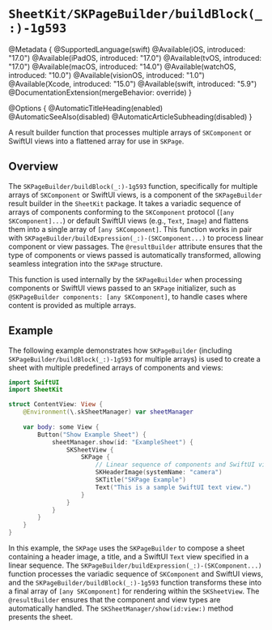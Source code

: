 # ``SheetKit/SKPageBuilder/buildBlock(_:)-1g593``

@Metadata {
    @SupportedLanguage(swift)
    @Available(iOS, introduced: "17.0")
    @Available(iPadOS, introduced: "17.0")
    @Available(tvOS, introduced: "17.0")
    @Available(macOS, introduced: "14.0")
    @Available(watchOS, introduced: "10.0")
    @Available(visionOS, introduced: "1.0")
    @Available(Xcode, introduced: "15.0")
    @Available(swift, introduced: "5.9")
    @DocumentationExtension(mergeBehavior: override)
}

@Options {
    @AutomaticTitleHeading(enabled)
    @AutomaticSeeAlso(disabled)
    @AutomaticArticleSubheading(disabled)
}

A result builder function that processes multiple arrays of ``SKComponent`` or SwiftUI views into a flattened array for use in ``SKPage``.

## Overview

The ``SKPageBuilder/buildBlock(_:)-1g593`` function, specifically for multiple arrays of ``SKComponent`` or SwiftUI views, is a component of the ``SKPageBuilder`` result builder in the `SheetKit` package. It takes a variadic sequence of arrays of components conforming to the ``SKComponent`` protocol (`[any SKComponent]...`) or default SwiftUI views (e.g., `Text`, `Image`) and flattens them into a single array of `[any SKComponent]`. This function works in pair with ``SKPageBuilder/buildExpression(_:)-(SKComponent...)`` to process linear component or view passages. The `@resultBuilder` attribute ensures that the type of components or views passed is automatically transformed, allowing seamless integration into the ``SKPage`` structure.

This function is used internally by the ``SKPageBuilder`` when processing components or SwiftUI views passed to an ``SKPage`` initializer, such as `@SKPageBuilder components: [any SKComponent]`, to handle cases where content is provided as multiple arrays.

## Example

The following example demonstrates how ``SKPageBuilder`` (including ``SKPageBuilder/buildBlock(_:)-1g593`` for multiple arrays) is used to create a sheet with multiple predefined arrays of components and views:

```swift
import SwiftUI
import SheetKit

struct ContentView: View {
    @Environment(\.skSheetManager) var sheetManager
    
    var body: some View {
        Button("Show Example Sheet") {
            sheetManager.show(id: "ExampleSheet") {
                SKSheetView {
                    SKPage {
                        // Linear sequence of components and SwiftUI views processed by buildBlock(_:)
                        SKHeaderImage(systemName: "camera")
                        SKTitle("SKPage Example")
                        Text("This is a sample SwiftUI text view.")
                    }
                }
            }
        }
    }
}
```

In this example, the ``SKPage`` uses the ``SKPageBuilder`` to compose a sheet containing a header image, a title, and a SwiftUI `Text` view specified in a linear sequence. The ``SKPageBuilder/buildExpression(_:)-(SKComponent...)`` function processes the variadic sequence of ``SKComponent`` and SwiftUI views, and the ``SKPageBuilder/buildBlock(_:)-1g593`` function transforms these into a final array of `[any SKComponent]` for rendering within the ``SKSheetView``. The `@resultBuilder` ensures that the component and view types are automatically handled. The ``SKSheetManager/show(id:view:)`` method presents the sheet.